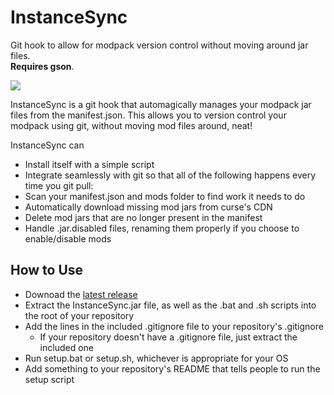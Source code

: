 # InstanceSync
Git hook to allow for modpack version control without moving around jar files.  
**Requires gson**.

![](https://i.imgur.com/t4PXzQ7.png)

InstanceSync is a git hook that automagically manages your modpack jar files from the manifest.json. This allows you to version control your modpack using git, without moving mod files around, neat!

InstanceSync can
* Install itself with a simple script
* Integrate seamlessly with git so that all of the following happens every time you git pull:
* Scan your manifest.json and mods folder to find work it needs to do
* Automatically download missing mod jars from curse's CDN
* Delete mod jars that are no longer present in the manifest
* Handle .jar.disabled files, renaming them properly if you choose to enable/disable mods

## How to Use

* Downoad the [latest release](https://github.com/Vazkii/InstanceSync/releases)
* Extract the InstanceSync.jar file, as well as the .bat and .sh scripts into the root of your repository
* Add the lines in the included .gitignore file to your repository's .gitignore
  * If your repository doesn't have a .gitignore file, just extract the included one
* Run  setup.bat or setup.sh, whichever is appropriate for your OS
* Add something to your repository's README that tells people to run the setup script
